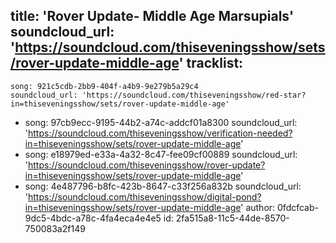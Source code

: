 title: 'Rover Update- Middle Age Marsupials'
soundcloud_url: 'https://soundcloud.com/thiseveningsshow/sets/rover-update-middle-age'
tracklist:
  -
    song: 921c5cdb-2bb9-404f-a4b9-9e279b5a29c4
    soundcloud_url: 'https://soundcloud.com/thiseveningsshow/red-star?in=thiseveningsshow/sets/rover-update-middle-age'
  -
    song: 97cb9ecc-9195-44b2-a74c-addcf01a8300
    soundcloud_url: 'https://soundcloud.com/thiseveningsshow/verification-needed?in=thiseveningsshow/sets/rover-update-middle-age'
  -
    song: e18979ed-e33a-4a32-8c47-fee09cf00889
    soundcloud_url: 'https://soundcloud.com/thiseveningsshow/rover-update?in=thiseveningsshow/sets/rover-update-middle-age'
  -
    song: 4e487796-b8fc-423b-8647-c33f256a832b
    soundcloud_url: 'https://soundcloud.com/thiseveningsshow/digital-pond?in=thiseveningsshow/sets/rover-update-middle-age'
author: 0fdcfcab-9dc5-4bdc-a78c-4fa4eca4e4e5
id: 2fa515a8-11c5-44de-8570-750083a2f149

